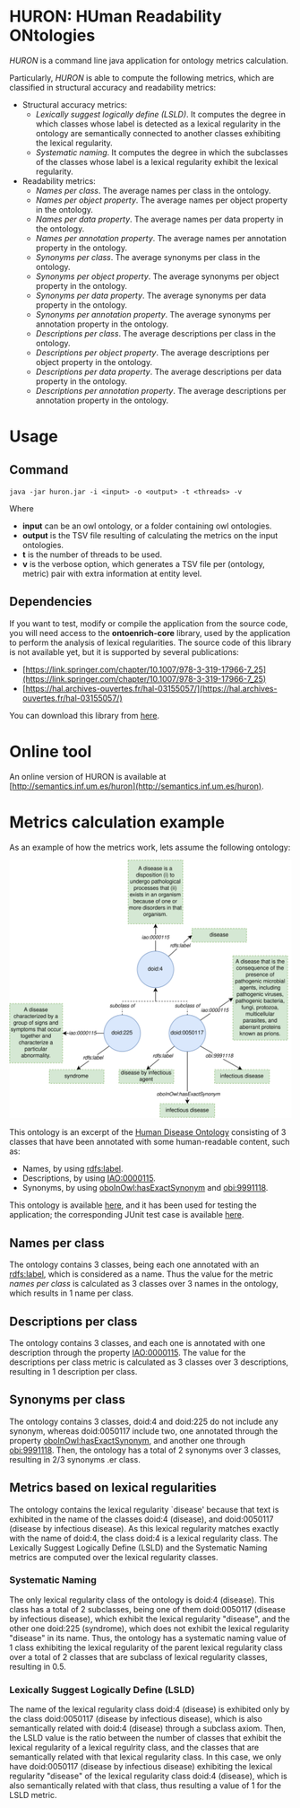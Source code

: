 # HURON: HUman Readability ONtologies
*HURON* is a command line java application for ontology metrics calculation.

Particularly, *HURON* is able to compute the following metrics, which are classified in structural accuracy and readability metrics:

- Structural accuracy metrics:
    - *Lexically suggest logically define (LSLD)*. It computes the degree in which classes whose label is detected as a lexical regularity in the ontology are semantically connected to another classes exhibiting the lexical regularity.
    - *Systematic naming*. It computes the degree in which the subclasses of the classes whose label is a lexical regularity exhibit the lexical regularity.
- Readability metrics:
    - *Names per class*. The average names per class in the ontology.
    - *Names per object property*. The average names per object property in the ontology.
    - *Names per data property*. The average names per data property in the ontology.
    - *Names per annotation property*. The average names per annotation property in the ontology.
    - *Synonyms per class*. The average synonyms per class in the ontology.
    - *Synonyms per object property*. The average synonyms per object property in the ontology.
    - *Synonyms per data property*. The average synonyms per data property in the ontology.
    - *Synonyms per annotation property*. The average synonyms per annotation property in the ontology.
    - *Descriptions per class*. The average descriptions per class in the ontology.
    - *Descriptions per object property*. The average descriptions per object property in the ontology.
    - *Descriptions per data property*. The average descriptions per data property in the ontology.
    - *Descriptions per annotation property*. The average descriptions per annotation property in the ontology.



# Usage
## Command
`java -jar huron.jar -i <input> -o <output> -t <threads> -v`

Where

- **input** can be an owl ontology, or a folder containing owl ontologies.
- **output** is the TSV file resulting of calculating the metrics on the input ontologies.
- **t** is the number of threads to be used.
- **v** is the verbose option, which generates a TSV file per (ontology, metric) pair with extra information at entity level.

## Dependencies
If you want to test, modify or compile the application from the source code, you will need access to the **ontoenrich-core** library, used by the application to perform the analysis of lexical regularities. The source code of this library is not available yet, but it is supported by several publications:

- [https://link.springer.com/chapter/10.1007/978-3-319-17966-7_25](https://link.springer.com/chapter/10.1007/978-3-319-17966-7_25)
- [https://hal.archives-ouvertes.fr/hal-03155057/](https://hal.archives-ouvertes.fr/hal-03155057/)

You can download this library from [here](https://semantics.inf.um.es/ontology-metrics-libs/ontoenrich-core-2.0.0-SNAPSHOT.jar).


# Online tool
An online version of HURON is available at [http://semantics.inf.um.es/huron](http://semantics.inf.um.es/huron).


# Metrics calculation example
As an example of how the metrics work, lets assume the following ontology:


<img src="assets/doid_example.png" alt="Human Disease Ontology excerpt" width="800"/>


This ontology is an excerpt of the [Human Disease Ontology](http://www.disease-ontology.org/) consisting of 3 classes that have been annotated with some human-readable content, such as:
  - Names, by using [rdfs:label](http://www.w3.org/2000/01/rdf-schema#label).
  - Descriptions, by using [IAO:0000115](http://purl.obolibrary.org/obo/IAO_0000115).
  - Synonyms, by using [oboInOwl:hasExactSynonym](http://www.geneontology.org/formats/oboInOwl#hasExactSynonym) and [obi:9991118](http://purl.obolibrary.org/obo/OBI_9991118).

This ontology is available [here](src/test/resources/example3.owl), and it has been used for testing the application; the corresponding JUnit test case is available [here](src/test/java/es/um/dis/tecnomod/huron/metrics/DOIDTest.java).

## Names per class
The ontology contains 3 classes, being each one annotated with an [rdfs:label](http://www.w3.org/2000/01/rdf-schema#label), which is considered as a name. Thus the value for the metric *names per class* is calculated as 3 classes over 3 names in the ontology, which results in 1 name per class.


## Descriptions per class
The ontology contains 3 classes, and each one is annotated with one description through the property [IAO:0000115](http://purl.obolibrary.org/obo/IAO_0000115). The value for the descriptions per class metric is calculated as 3 classes over 3 descriptions, resulting in 1 description per class.


## Synonyms per class
The ontology contains 3 classes, doid:4 and doid:225 do not include any synonym, whereas doid:0050117 include two, one annotated through the property [oboInOwl:hasExactSynonym](http://www.geneontology.org/formats/oboInOwl#hasExactSynonym), and another one through [obi:9991118](http://purl.obolibrary.org/obo/OBI_9991118). Then, the ontology has a total of 2 synonyms over 3 classes, resulting in 2/3 synonyms .er class.


## Metrics based on lexical regularities
The ontology contains the lexical regularity `disease' because that text is exhibited in the name of the classes doid:4 (disease), and doid:0050117 (disease by infectious disease). As this lexical regularity matches exactly with the name of doid:4, the class doid:4 is a lexical regularity class. The Lexically Suggest Logically Define (LSLD) and the Systematic Naming metrics are computed over the lexical regularity classes.


### Systematic Naming
The only lexical regularity class of the ontology is doid:4 (disease). This class has a total of 2 subclasses, being one of them doid:0050117 (disease by infectious disease), which exhibit the lexical regularity "disease", and the other one doid:225 (syndrome), which does not exhibit the lexical regularity "disease" in its name. Thus, the ontology has a systematic naming value of 1 class exhibiting the lexical regularity of the parent lexical regularity class over a total of 2 classes that are subclass of lexical regularity classes, resulting in 0.5.


### Lexically Suggest Logically Define (LSLD)
The name of the lexical regularity class doid:4 (disease) is exhibited only by the class doid:0050117 (disease by infectious disease), which is also semantically related with doid:4 (disease) through a subclass axiom. Then, the LSLD value is the ratio between the number of classes that exhibit the lexical regularity of a lexical regulrity class, and the classes that are semantically related with that lexical regularity class. In this case, we only have doid:0050117 (disease by infectious disease) exhibiting the lexical regularity "disease" of the lexical regularity class doid:4 (disease), which is also semantically related with that class, thus resulting a value of 1 for the LSLD metric.
